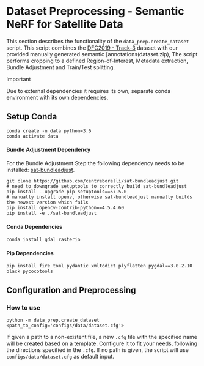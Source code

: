 Dataset Preprocessing - Semantic NeRF for Satellite Data
=== 

This section describes the functionality of the ``data_prep.create_dataset`` script. 
This script combines the [DFC2019 - Track-3](https://ieee-dataport.org/open-access/data-fusion-contest-2019-dfc2019) dataset
with our provided manually generated semantic [annotations(dataset.zip),
The script performs cropping to a defined Region-of-Interest, Metadata extraction, 
Bundle Adjustment and Train/Test splitting.


> [!IMPORTANT]  
> Due to external dependencies it requires its own, separate conda environment with its own dependencies.

## Setup Conda 


    conda create -n data python=3.6
    conda activate data

#### Bundle Adjustment Dependency

For the Bundle Adjustment Step the following dependency needs to be installed:
[sat-bundleadjust](https://github.com/centreborelli/sat-bundleadjust). 

    git clone https://github.com/centreborelli/sat-bundleadjust.git
    # need to downgrade setuptools to correctly build sat-bundleadjust 
    pip install --upgrade pip setuptools==57.5.0  
    # manually install openv, otherwise sat-bundleadjust manually builds the newest version which fails 
    pip install opencv-contrib-python==4.5.4.60
    pip install -e ./sat-bundleadjust


#### Conda Dependencies

    conda install gdal rasterio


#### Pip Dependencies

    pip install fire toml pydantic xmltodict plyflatten pygdal==3.0.2.10 black pycocotools







## Configuration and Preprocessing

### How to use

    python -m data_prep.create_dataset <path_to_config='configs/data/dataset.cfg'>

If given a path to a non-existent file, a new `.cfg` file with the specified name
will be created based on a template.
Configure it to fit your needs, following the directions specified in the `.cfg`.
If no path is given, the script will use `configs/data/dataset.cfg` as default input.

